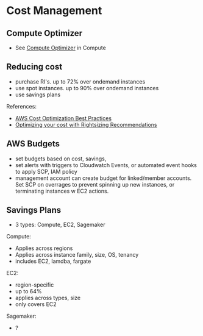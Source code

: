 # Cost Management

## Compute Optimizer
- See [Compute Optimizer](./compute.md#compute-optimizer) in Compute

## Reducing cost
- purchase RI's. up to 72% over ondemand instances
- use spot instances. up to 90% over ondemand instances
- use savings plans

References:
- [AWS Cost Optimization Best Practices](https://docs.aws.amazon.com/cost-management/latest/userguide/ce-rightsizing.html)
- [Optimizing your cost with Rightsizing Recommendations](https://docs.aws.amazon.com/cost-management/latest/userguide/ce-rightsizing.html)

## AWS Budgets
- set budgets based on cost, savings, 
- set alerts with triggers to Cloudwatch Events, or automated event hooks to apply SCP, IAM policy
- management account can create budget for linked/member accounts. Set SCP on overrages to prevent spinning up new instances, or terminating instances w EC2 actions. 

## Savings Plans
- 3 types: Compute, EC2, Sagemaker

Compute:
- Applies across regions
- Applies across instance family, size, OS, tenancy
- includes EC2, lamdba, fargate

EC2:
- region-specific
- up to 64%
- applies across types, size
- only covers EC2

Sagemaker:
- ? 